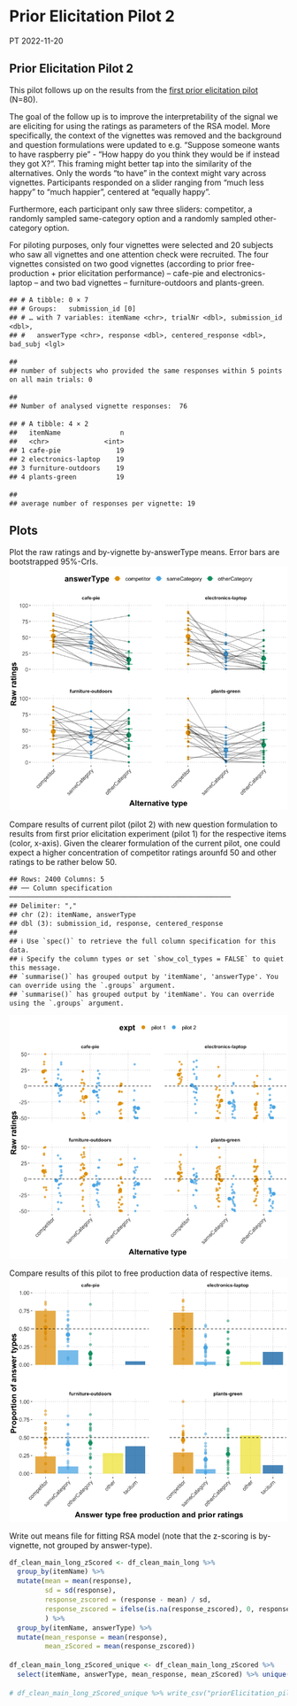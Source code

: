 Prior Elicitation Pilot 2
================
PT
2022-11-20

## Prior Elicitation Pilot 2

This pilot follows up on the results from the [first prior elicitation
pilot](https://github.com/magpie-ea/magpie3-qa-overinfo-free-production/blob/main/data%2Banalysis/02_main_prior_eliciation_analysis.md)
(N=80).

The goal of the follow up is to improve the interpretability of the
signal we are eliciting for using the ratings as parameters of the RSA
model. More specifically, the context of the vignettes was removed and
the background and question formulations were updated to e.g. “Suppose
someone wants to have raspberry pie” - “How happy do you think they
would be if instead they got X?”. This framing might better tap into the
similarity of the alternatives. Only the words “to have” in the context
might vary across vignettes. Participants responded on a slider ranging
from “much less happy” to “much happier”, centered at “equally happy”.

Furthermore, each participant only saw three sliders: competitor, a
randomly sampled same-category option and a randomly sampled
other-category option.

For piloting purposes, only four vignettes were selected and 20 subjects
who saw all vignettes and one attention check were recruited. The four
vignettes consisted on two good vignettes (according to prior
free-production + prior elicitation performance) – cafe-pie and
electronics-laptop – and two bad vignettes – furniture-outdoors and
plants-green.

    ## # A tibble: 0 × 7
    ## # Groups:   submission_id [0]
    ## # … with 7 variables: itemName <chr>, trialNr <dbl>, submission_id <dbl>,
    ## #   answerType <chr>, response <dbl>, centered_response <dbl>, bad_subj <lgl>

    ## 
    ## number of subjects who provided the same responses within 5 points on all main trials: 0

    ## 
    ## Number of analysed vignette responses:  76

    ## # A tibble: 4 × 2
    ##   itemName               n
    ##   <chr>              <int>
    ## 1 cafe-pie              19
    ## 2 electronics-laptop    19
    ## 3 furniture-outdoors    19
    ## 4 plants-green          19

    ## 
    ## average number of responses per vignette: 19

## Plots

Plot the raw ratings and by-vignette by-answerType means. Error bars are
bootstrapped 95%-CrIs.
![](03_pilot2_prior_elicitation_analysis_files/figure-gfm/unnamed-chunk-8-1.png)<!-- -->

Compare results of current pilot (pilot 2) with new question formulation
to results from first prior elicitation experiment (pilot 1) for the
respective items (color, x-axis). Given the clearer formulation of the
current pilot, one could expect a higher concentration of competitor
ratings arounfd 50 and other ratings to be rather below 50.

    ## Rows: 2400 Columns: 5
    ## ── Column specification ────────────────────────────────────────────────────────
    ## Delimiter: ","
    ## chr (2): itemName, answerType
    ## dbl (3): submission_id, response, centered_response
    ## 
    ## ℹ Use `spec()` to retrieve the full column specification for this data.
    ## ℹ Specify the column types or set `show_col_types = FALSE` to quiet this message.
    ## `summarise()` has grouped output by 'itemName', 'answerType'. You can override using the `.groups` argument.
    ## `summarise()` has grouped output by 'itemName'. You can override using the `.groups` argument.

![](03_pilot2_prior_elicitation_analysis_files/figure-gfm/unnamed-chunk-9-1.png)<!-- -->

Compare results of this pilot to free production data of respective
items.
![](03_pilot2_prior_elicitation_analysis_files/figure-gfm/unnamed-chunk-10-1.png)<!-- -->

Write out means file for fitting RSA model (note that the z-scoring is
by-vignette, not grouped by answer-type).

``` r
df_clean_main_long_zScored <- df_clean_main_long %>% 
  group_by(itemName) %>%
  mutate(mean = mean(response),
         sd = sd(response),
         response_zscored = (response - mean) / sd,
         response_zscored = ifelse(is.na(response_zscored), 0, response_zscored),
         ) %>%
  group_by(itemName, answerType) %>%
  mutate(mean_response = mean(response),
         mean_zScored = mean(response_zscored))

df_clean_main_long_zScored_unique <- df_clean_main_long_zScored %>% 
  select(itemName, answerType, mean_response, mean_zScored) %>% unique()

# df_clean_main_long_zScored_unique %>% write_csv("priorElicitation_pilot2_byVignette_byCategory_means.csv")
```
